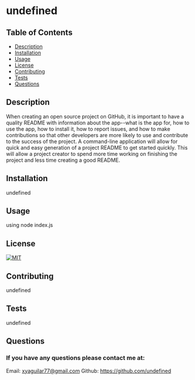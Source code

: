 # undefined
  ## Table of Contents
  * [Description](#description)
  * [Installation](#installation)
  * [Usage](#usage)
  * [License](#license)
  * [Contributing](#contributing)
  * [Tests](#tests)
  * [Questions](#questions)
  ## Description
  When creating an open source project on GitHub, it is important to have a quality README with information about the app--what is the app for, how to use the app, how to install it, how to report issues, and how to make contributions so that other developers are more likely to use and contribute to the success of the project. A command-line application will allow for quick and easy generation of a project README to get started quickly. This will allow a project creator to spend more time working on finishing the project and less time creating a good README.
  ## Installation 
  undefined
  ## Usage
  using node index.js
  ## License
  [![MIT](https://img.shields.io/badge/NPM-MIT-green.svg)](https://opensource.org/licenses/MIT)
  ## Contributing
  undefined
  ## Tests
  undefined
  ## Questions 
  ### If you have any questions please contact me at:
  Email: xyaguilar77@gmail.com
  Github: https://github.com/undefined
  